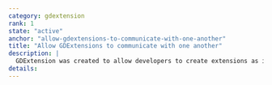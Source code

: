 ```yaml
---
category: gdextension
rank: 1
state: "active"
anchor: "allow-gdextensions-to-communicate-with-one-another"
title: "Allow GDExtensions to communicate with one another"
description: |
  GDExtension was created to allow developers to create extensions as if they were coding a module directly in Godot’s source code. Currently, modules can depend on one another, but this is not yet possible for extensions. We aim to expose the necessary API to be able to. So, for example, an extension built with [godot-rust](https://godot-rust.github.io/) would be able to extend an extension built with [godot-cpp](https://github.com/godotengine/godot-cpp).
details:
---
```

